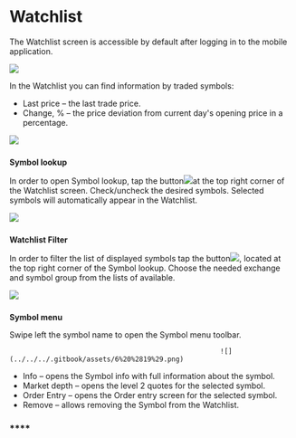 # Watchlist

The Watchlist screen is accessible by default after logging in to the mobile application.

![](../../../.gitbook/assets/1%20%286%29.png)

In the Watchlist you can find information by traded symbols:

* Last price – the last trade price.
* Change, % – the price deviation from current day's opening price in a percentage.

![](../../../.gitbook/assets/2%20%285%29.png)

### **Symbol lookup** 

In order to open Symbol lookup, tap the button![](../../../.gitbook/assets/add.jpg)at the top right corner of the Watchlist screen. Check/uncheck the desired symbols. Selected symbols will automatically appear in the Watchlist.

![](../../../.gitbook/assets/4%20%285%29.png)

### **Watchlist Filter** 

In order to filter the list of displayed symbols tap the button![](../../../.gitbook/assets/filter.jpg), located at the top right corner of the Symbol lookup. Choose the needed exchange and symbol group from the lists of available.

![](../../../.gitbook/assets/5%20%2815%29.png)

### **Symbol menu**

Swipe left the symbol name to open the Symbol menu toolbar. 

                                                        ![](../../../.gitbook/assets/6%20%2819%29.png) 

* Info – opens the Symbol info with full information about the symbol.
* Market depth – opens the level 2 quotes for the selected symbol.
* Order Entry – opens the Order entry screen for the selected symbol.
* Remove – allows removing the Symbol from the Watchlist.

### \*\*\*\*

